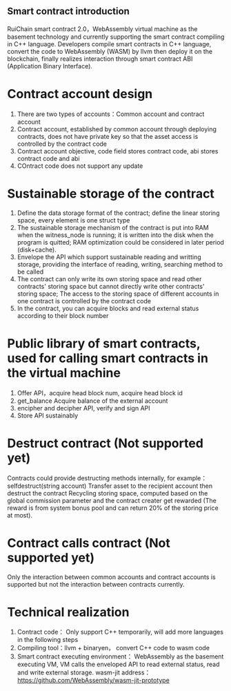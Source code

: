 ## Smart contract introduction

RuiChain smart contract 2.0，WebAssembly virtual machine as the basement technology and currently supporting the smart contract compiling in C++ language.
Developers compile smart contracts in C++ language, convert the code to WebAssembly (WASM) by llvm then deploy it on the blockchain, finally realizes interaction through smart contract ABI (Application Binary Interface).

# Contract account design
  1. There are two types of accounts：Common account and contract account
  2. Contract account, established by common account through deploying contracts, does not have private key so that the asset access is controlled by the contract code
  3. Contract account objective, code field stores contract code, abi stores contract code and abi
  4. COntract code does not support any update

# Sustainable storage of the contract
  1. Define the data storage format of the contract; define the linear storing space, every element is one struct type
  2. The sustainable storage mechanism of the contract is put into RAM when the witness_node is running; it is written into the disk when the program is quitted; RAM optimization could be considered in later period (disk+cache).
  3. Envelope the API which support sustainable reading and writting storage, providing the interface of reading, writing, searching method to be called
  4. The contract can only write its own storing space and read other contracts' storing space but cannot directly write other contracts' storing space; The access to the storing space of different accounts in one contract is controlled by the contract code
  5. In the contract, you can acquire blocks and read external status according to their block number

# Public library of smart contracts, used for calling smart contracts in the virtual machine
 1. Offer API，acquire head block num, acquire head block id
 2. get_balance Acquire balance of the external account
 3. encipher and decipher API, verify and sign API
 4. Store API sustainably

# Destruct contract (Not supported yet)
Contracts could provide destructing methods internally, for example：
selfdestruct(string account) Transfer asset to the recipient account then destruct the contract
Recycling storing space, computed based on the global commission parameter and the contract creater get rewarded (The reward is from system bonus pool and can return 20% of the storing price at most).

# Contract calls contract (Not supported yet)
Only the interaction between common accounts and contract accounts is supported but not the interaction between contracts currently.

# Technical realization
1. Contract code： Only support C++ temporarily, will add more languages in the following steps
2. Compiling tool：llvm + binaryen， convert C++ code to wasm code
3. Smart contract executing environment： WebAssembly as the basement executing VM, VM calls the enveloped API to read external status, read and write external storage. wasm-jit address：https://github.com/WebAssembly/wasm-jit-prototype

